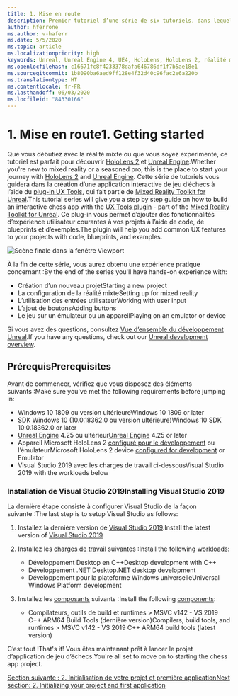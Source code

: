 ```yaml
---
title: 1. Mise en route
description: Premier tutoriel d’une série de six tutoriels, dans lequel vous apprenez à créer une application de jeu d’échecs simple avec Unreal Engine 4 et le plug-in UX Tools du Mixed Reality Toolkit
author: hferrone
ms.author: v-haferr
ms.date: 5/5/2020
ms.topic: article
ms.localizationpriority: high
keywords: Unreal, Unreal Engine 4, UE4, HoloLens, HoloLens 2, réalité mixte, tutoriel, bien démarrer, mrtk, uxt, UX Tools, documentation
ms.openlocfilehash: c16671fc8f4233378dafa646786df1f7b5ae18e1
ms.sourcegitcommit: 1b8090ba6aed9ff128e4f32d40c96fac2e6a220b
ms.translationtype: HT
ms.contentlocale: fr-FR
ms.lasthandoff: 06/03/2020
ms.locfileid: "84330166"
---
```

# <a name="1-getting-started"></a><span data-ttu-id="2679d-104">1. Mise en route</span><span class="sxs-lookup"><span data-stu-id="2679d-104">1. Getting started</span></span>

<span data-ttu-id="2679d-105">Que vous débutiez avec la réalité mixte ou que vous soyez expérimenté, ce tutoriel est parfait pour découvrir [HoloLens 2](https://docs.microsoft.com/windows/mixed-reality/) et [Unreal Engine](https://www.unrealengine.com/en-US/).</span><span class="sxs-lookup"><span data-stu-id="2679d-105">Whether you're new to mixed reality or a seasoned pro, this is the place to start your journey with [HoloLens 2](https://docs.microsoft.com/windows/mixed-reality/) and [Unreal Engine](https://www.unrealengine.com/en-US/).</span></span> <span data-ttu-id="2679d-106">Cette série de tutoriels vous guidera dans la création d’une application interactive de jeu d’échecs à l’aide du [plug-in UX Tools](https://github.com/microsoft/MixedReality-UXTools-Unreal), qui fait partie de [Mixed Reality Toolkit for Unreal](https://github.com/microsoft/MixedRealityToolkit-Unreal).</span><span class="sxs-lookup"><span data-stu-id="2679d-106">This tutorial series will give you a step by step guide on how to build an interactive chess app with the [UX Tools plugin](https://github.com/microsoft/MixedReality-UXTools-Unreal) - part of the [Mixed Reality Toolkit for Unreal](https://github.com/microsoft/MixedRealityToolkit-Unreal).</span></span> <span data-ttu-id="2679d-107">Ce plug-in vous permet d’ajouter des fonctionnalités d’expérience utilisateur courantes à vos projets à l’aide de code, de blueprints et d’exemples.</span><span class="sxs-lookup"><span data-stu-id="2679d-107">The plugin will help you add common UX features to your projects with code, blueprints, and examples.</span></span> 

![Scène finale dans la fenêtre Viewport](images/unreal-uxt/5-endscene.PNG)

<span data-ttu-id="2679d-109">À la fin de cette série, vous aurez obtenu une expérience pratique concernant :</span><span class="sxs-lookup"><span data-stu-id="2679d-109">By the end of the series you'll have hands-on experience with:</span></span>
* <span data-ttu-id="2679d-110">Création d’un nouveau projet</span><span class="sxs-lookup"><span data-stu-id="2679d-110">Starting a new project</span></span>
* <span data-ttu-id="2679d-111">La configuration de la réalité mixte</span><span class="sxs-lookup"><span data-stu-id="2679d-111">Setting up for mixed reality</span></span>
* <span data-ttu-id="2679d-112">L’utilisation des entrées utilisateur</span><span class="sxs-lookup"><span data-stu-id="2679d-112">Working with user input</span></span>
* <span data-ttu-id="2679d-113">L’ajout de boutons</span><span class="sxs-lookup"><span data-stu-id="2679d-113">Adding buttons</span></span>
* <span data-ttu-id="2679d-114">Le jeu sur un émulateur ou un appareil</span><span class="sxs-lookup"><span data-stu-id="2679d-114">Playing on an emulator or device</span></span>

<span data-ttu-id="2679d-115">Si vous avez des questions, consultez [Vue d’ensemble du développement Unreal](https://docs.microsoft.com/windows/mixed-reality/unreal-development-overview).</span><span class="sxs-lookup"><span data-stu-id="2679d-115">If you have any questions, check out our [Unreal development overview](https://docs.microsoft.com/windows/mixed-reality/unreal-development-overview).</span></span>

## <a name="prerequisites"></a><span data-ttu-id="2679d-116">Prérequis</span><span class="sxs-lookup"><span data-stu-id="2679d-116">Prerequisites</span></span>
<span data-ttu-id="2679d-117">Avant de commencer, vérifiez que vous disposez des éléments suivants :</span><span class="sxs-lookup"><span data-stu-id="2679d-117">Make sure you've met the following requirements before jumping in:</span></span>
* <span data-ttu-id="2679d-118">Windows 10 1809 ou version ultérieure</span><span class="sxs-lookup"><span data-stu-id="2679d-118">Windows 10 1809 or later</span></span>
* <span data-ttu-id="2679d-119">SDK Windows 10 (10.0.18362.0 ou version ultérieure)</span><span class="sxs-lookup"><span data-stu-id="2679d-119">Windows 10 SDK 10.0.18362.0 or later</span></span>
* <span data-ttu-id="2679d-120">[Unreal Engine](https://www.unrealengine.com/en-US/get-now) 4.25 ou ultérieur</span><span class="sxs-lookup"><span data-stu-id="2679d-120">[Unreal Engine](https://www.unrealengine.com/en-US/get-now) 4.25 or later</span></span>
* <span data-ttu-id="2679d-121">Appareil Microsoft HoloLens 2 [configuré pour le développement](using-visual-studio.md#enabling-developer-mode) ou l’émulateur</span><span class="sxs-lookup"><span data-stu-id="2679d-121">Microsoft HoloLens 2 device [configured for development](using-visual-studio.md#enabling-developer-mode) or Emulator</span></span>
* <span data-ttu-id="2679d-122">Visual Studio 2019 avec les charges de travail ci-dessous</span><span class="sxs-lookup"><span data-stu-id="2679d-122">Visual Studio 2019 with the workloads below</span></span>

### <a name="installing-visual-studio-2019"></a><span data-ttu-id="2679d-123">Installation de Visual Studio 2019</span><span class="sxs-lookup"><span data-stu-id="2679d-123">Installing Visual Studio 2019</span></span>
<span data-ttu-id="2679d-124">La dernière étape consiste à configurer Visual Studio de la façon suivante :</span><span class="sxs-lookup"><span data-stu-id="2679d-124">The last step is to setup Visual Studio as follows:</span></span>
1. <span data-ttu-id="2679d-125">Installez la dernière version de [Visual Studio 2019](https://visualstudio.microsoft.com/downloads/).</span><span class="sxs-lookup"><span data-stu-id="2679d-125">Install the latest version of [Visual Studio 2019](https://visualstudio.microsoft.com/downloads/)</span></span>
2. <span data-ttu-id="2679d-126">Installez les [charges de travail](https://docs.microsoft.com/visualstudio/install/modify-visual-studio?view=vs-2019#modify-workloads) suivantes :</span><span class="sxs-lookup"><span data-stu-id="2679d-126">Install the following [workloads](https://docs.microsoft.com/visualstudio/install/modify-visual-studio?view=vs-2019#modify-workloads):</span></span>
    * <span data-ttu-id="2679d-127">Développement Desktop en C++</span><span class="sxs-lookup"><span data-stu-id="2679d-127">Desktop development with C++</span></span>
    * <span data-ttu-id="2679d-128">Développement .NET Desktop</span><span class="sxs-lookup"><span data-stu-id="2679d-128">.NET desktop development</span></span>
    * <span data-ttu-id="2679d-129">Développement pour la plateforme Windows universelle</span><span class="sxs-lookup"><span data-stu-id="2679d-129">Universal Windows Platform development</span></span>

3. <span data-ttu-id="2679d-130">Installez les [composants](https://docs.microsoft.com/visualstudio/install/modify-visual-studio?view=vs-2019#modify-individual-components) suivants :</span><span class="sxs-lookup"><span data-stu-id="2679d-130">Install the following [components](https://docs.microsoft.com/visualstudio/install/modify-visual-studio?view=vs-2019#modify-individual-components):</span></span>
    * <span data-ttu-id="2679d-131">Compilateurs, outils de build et runtimes > MSVC v142 - VS 2019 C++ ARM64 Build Tools (dernière version)</span><span class="sxs-lookup"><span data-stu-id="2679d-131">Compilers, build tools, and runtimes > MSVC v142 - VS 2019 C++ ARM64 build tools (latest version)</span></span>

<span data-ttu-id="2679d-132">C’est tout !</span><span class="sxs-lookup"><span data-stu-id="2679d-132">That's it!</span></span> <span data-ttu-id="2679d-133">Vous êtes maintenant prêt à lancer le projet d’application de jeu d’échecs.</span><span class="sxs-lookup"><span data-stu-id="2679d-133">You're all set to move on to starting the chess app project.</span></span>

[<span data-ttu-id="2679d-134">Section suivante : 2. Initialisation de votre projet et première application</span><span class="sxs-lookup"><span data-stu-id="2679d-134">Next section: 2. Initializing your project and first application</span></span>](unreal-uxt-ch2.md)
